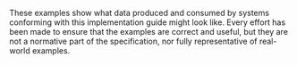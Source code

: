 These examples show what data produced and consumed by systems conforming with this implementation guide might look like. Every effort has been made to ensure that the examples are correct and useful, but they are not a normative part of the specification, nor fully representative of real-world examples.
